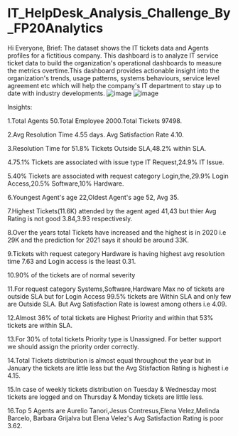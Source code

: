 # IT_HelpDesk_Analysis_Challenge_By_FP20Analytics
Hi Everyone,
Brief: The dataset shows the IT tickets data and Agents profiles for a fictitious company.
This dashboard is to analyze IT service ticket data to build the organization's operational dashboards to measure the metrics overtime.This dashboard provides actionable insight into the organization's trends, usage patterns, systems behaviours, service level agreement etc which will help the company's IT department to stay up to date with industry developments.
![image](https://github.com/Jigs1696/IT_HelpDesk_Analysis_Challenge_By_FP20Analytics/assets/121811703/7835675f-9448-478d-b645-7db392d9e62a)
![image](https://github.com/Jigs1696/IT_HelpDesk_Analysis_Challenge_By_FP20Analytics/assets/121811703/be642b7b-800f-4cdb-a6e5-07d1602bbdc2)

Insights:

1.Total Agents 50.Total Employee 2000.Total Tickets 97498.

2.Avg Resolution Time 4.55 days. Avg Satisfaction Rate 4.10.

3.Resolution Time for 51.8% Tickets Outside SLA,48.2% within SLA.

4.75.1% Tickets are associated with issue type IT Request,24.9% IT Issue.

5.40% Tickets are associated with request category Login,the,29.9% Login Access,20.5% Software,10% Hardware.

6.Youngest Agent's age 22,Oldest Agent's age 52, Avg 35.

7.Highest Tickets(11.6K) attended by the agent aged 41,43 but thier Avg Rating is not good 3.84,3.93 respectivesly.

8.Over the years total Tickets have increased and the highest is in 2020 i.e 29K and the prediction for 2021 says it should be around 33K.

9.Tickets with request category Hardware is having highest avg resolution time 7.63 and Login access is the least 0.31.

10.90% of the tickets are of normal severity

11.For request category Systems,Software,Hardware Max no of tickets are outside SLA but for Login Access 99.5% tickets are Within SLA and only few are Outside SLA. But Avg Satisfaction Rate is lowest among others i.e 4.09.

12.Almost 36% of total tickets are Highest Priority and within that 53% tickets are within SLA.

13.For 30% of total tickets Priority type is Unassigned. For better support we should assign the priority order correctly.

14.Total Tickets distribution is almost equal throughout the year but in January the tickets are little less but the Avg Stisfaction Rating is highest i.e 4.15.

15.In case of weekly tickets distribution on Tuesday & Wednesday most tickets are logged and on Thursday & Monday tickets are little less.

16.Top 5 Agents are Aurelio Tanori,Jesus Contresus,Elena Velez,Melinda Barcelo, Barbara Grijalva but Elena Velez's Avg Satisfaction Rating is poor 3.62.
